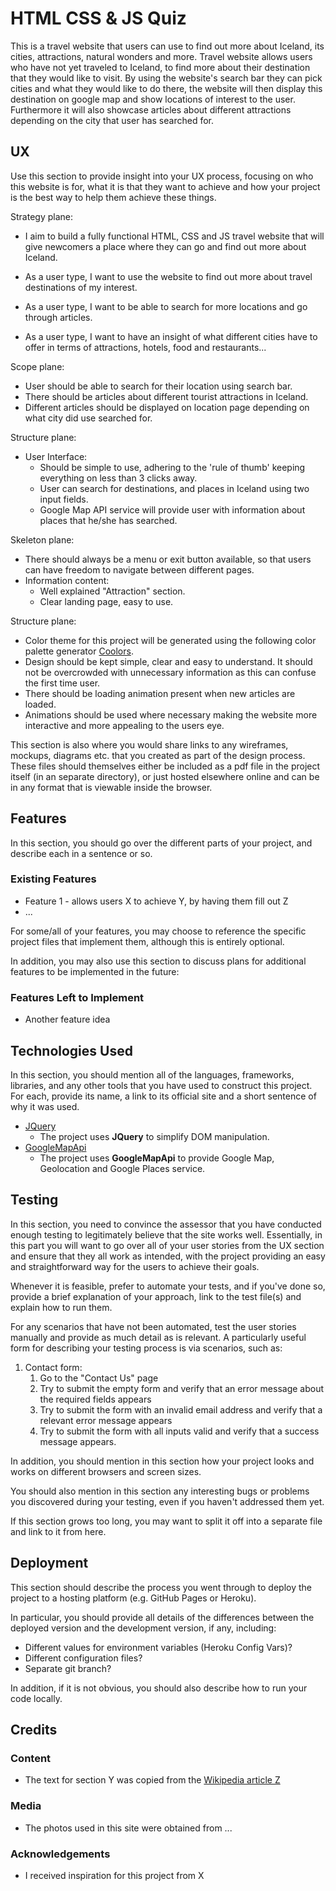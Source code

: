 # HTML CSS & JS Quiz
 
This is a travel website that users can use to find out more about Iceland, its cities, attractions, natural wonders and more. 
Travel website allows users who have not yet traveled to Iceland, to find more about their destination that they would like to visit. 
By using the website's search bar they can pick cities and what they would like to do there, the website will then display this destination on google map and show locations of interest to the user. 
Furthermore it will also showcase articles about different attractions depending on the city that user has searched for.
 
## UX
 
Use this section to provide insight into your UX process, focusing on who this website is for, what it is that they want to achieve and how your project is the best way to help them achieve these things.
 
Strategy plane:
- I aim to build a fully functional HTML, CSS and JS travel website that will give newcomers a place where they can go and find out more about Iceland.
 
- As a user type, I want to use the website to find out more about travel destinations of my interest.
- As a user type, I want to be able to search for more locations and go through articles. 
- As a user type, I want to have an insight of what different cities have to offer in terms of attractions, hotels, food and restaurants...
 
Scope plane:
- User should be able to search for their location using search bar.
- There should be articles about different tourist attractions in Iceland. 
- Different articles should be displayed on location page depending on what city did use searched for.
 
Structure plane:
- User Interface:
    - Should be simple to use, adhering to the 'rule of thumb' keeping everything on less than 3 clicks away.
    - User can search for destinations, and places in Iceland using two input fields.
    - Google Map API service will provide user with information about places that he/she has searched. 
 
Skeleton plane:
- There should always be a menu or exit button available, so that users can have freedom to navigate between different pages.
- Information content:
    - Well explained "Attraction" section.
    - Clear landing page, easy to use.
 
Structure plane:
- Color theme for this project will be generated using the following color palette generator [Coolors](https://coolors.co).
- Design should be kept simple, clear and easy to understand. It should not be overcrowded with unnecessary information as this can confuse the first time user.
- There should be loading animation present when new articles are loaded. 
- Animations should be used where necessary making the website more interactive and more appealing to the users eye.


This section is also where you would share links to any wireframes, mockups, diagrams etc. that you created as part of the design process. These files should themselves either be included as a pdf file in the project itself (in an separate directory), or just hosted elsewhere online and can be in any format that is viewable inside the browser.

## Features

In this section, you should go over the different parts of your project, and describe each in a sentence or so.
 
### Existing Features
- Feature 1 - allows users X to achieve Y, by having them fill out Z
- ...

For some/all of your features, you may choose to reference the specific project files that implement them, although this is entirely optional.

In addition, you may also use this section to discuss plans for additional features to be implemented in the future:

### Features Left to Implement
- Another feature idea

## Technologies Used

In this section, you should mention all of the languages, frameworks, libraries, and any other tools that you have used to construct this project. For each, provide its name, a link to its official site and a short sentence of why it was used.

- [JQuery](https://jquery.com)
    - The project uses **JQuery** to simplify DOM manipulation.
- [GoogleMapApi](https://cloud.google.com/maps-platform/?utm_source=google&utm_medium=cpc&utm_campaign=FY18-Q2-global-demandgen-paidsearchonnetworkhouseads-cs-maps_contactsal_saf&utm_content=text-ad-none-none-DEV_c-CRE_267331561093-ADGP_Hybrid+%7C+AW+SEM+%7C+BKWS+~+EXA_+M:1_EMEAOt_EN_API_SQR-KWID_43700024190182920-kwd-295562633747-userloc_9040282&utm_term=KW_google%20map%20api-ST_google+map+api&gclid=CjwKCAjw_LL2BRAkEiwAv2Y3SYGH_hAATPE2gVHTbRN6fIqfiwXeclmiHHa7CNtldw1sCLV0vF7IVhoCghcQAvD_BwE)
    - The project uses **GoogleMapApi** to provide Google Map, Geolocation and Google Places service.
## Testing

In this section, you need to convince the assessor that you have conducted enough testing to legitimately believe that the site works well. Essentially, in this part you will want to go over all of your user stories from the UX section and ensure that they all work as intended, with the project providing an easy and straightforward way for the users to achieve their goals.

Whenever it is feasible, prefer to automate your tests, and if you've done so, provide a brief explanation of your approach, link to the test file(s) and explain how to run them.

For any scenarios that have not been automated, test the user stories manually and provide as much detail as is relevant. A particularly useful form for describing your testing process is via scenarios, such as:

1. Contact form:
    1. Go to the "Contact Us" page
    2. Try to submit the empty form and verify that an error message about the required fields appears
    3. Try to submit the form with an invalid email address and verify that a relevant error message appears
    4. Try to submit the form with all inputs valid and verify that a success message appears.

In addition, you should mention in this section how your project looks and works on different browsers and screen sizes.

You should also mention in this section any interesting bugs or problems you discovered during your testing, even if you haven't addressed them yet.

If this section grows too long, you may want to split it off into a separate file and link to it from here.

## Deployment

This section should describe the process you went through to deploy the project to a hosting platform (e.g. GitHub Pages or Heroku).

In particular, you should provide all details of the differences between the deployed version and the development version, if any, including:
- Different values for environment variables (Heroku Config Vars)?
- Different configuration files?
- Separate git branch?

In addition, if it is not obvious, you should also describe how to run your code locally.


## Credits

### Content
- The text for section Y was copied from the [Wikipedia article Z](https://en.wikipedia.org/wiki/Z)

### Media
- The photos used in this site were obtained from ...

### Acknowledgements

- I received inspiration for this project from X